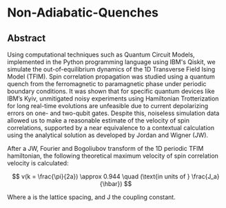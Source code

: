 # Non-Adiabatic-Quenches

## Abstract

Using computational techniques such as Quantum Circuit Models, implemented in the Python programming language using IBM's Qiskit, we simulate the out-of-equilibrium dynamics of the 1D Transverse Field Ising Model (TFIM). Spin correlation propagation was studied using a quantum quench from the ferromagnetic to paramagnetic phase under periodic boundary conditions. It was shown that for specific quantum devices like IBM’s Kyiv, unmitigated noisy experiments using Hamiltonian Trotterization for long real-time evolutions are unfeasible due to current depolarizing errors on one- and two-qubit gates. Despite this, noiseless simulation data allowed us to make a reasonable estimate of the velocity of spin correlations, supported by a near equivalence to a contextual calculation using the analytical solution as developed by Jordan and Wigner (JW).

After a JW, Fourier and Bogoliubov transform of the 1D periodic TFIM hamiltonian, the following theoretical maximum velocity of spin correlation velocity is calculated:

$$
v(k = \frac{\pi}{2a}) \approx  0.944 \quad (\text{in units of } \frac{J_a}{\hbar})
$$

Where a is the lattice spacing, and J the coupling constant. 

